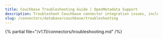 ```yaml
---
title: Couchbase Troubleshooting Guide | OpenMetadata Support
description: Troubleshoot Couchbase connector integration issues, including access denial, document mapping, or data model mismatches.
slug: /connectors/database/couchbase/troubleshooting
---
```


{% partial file="/v1.11/connectors/troubleshooting.md" /%}
